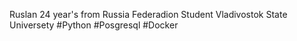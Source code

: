 Ruslan
24 year's 
from Russia Federadion
Student Vladivostok State Universety
#Python #Posgresql #Docker 